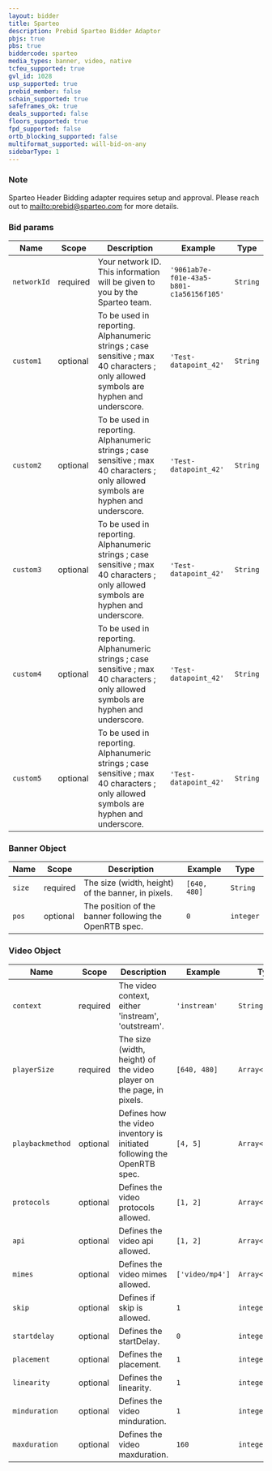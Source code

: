 ```yaml
---
layout: bidder
title: Sparteo
description: Prebid Sparteo Bidder Adaptor
pbjs: true
pbs: true
biddercode: sparteo
media_types: banner, video, native
tcfeu_supported: true
gvl_id: 1028
usp_supported: true
prebid_member: false
schain_supported: true
safeframes_ok: true
deals_supported: false
floors_supported: true
fpd_supported: false
ortb_blocking_supported: false
multiformat_supported: will-bid-on-any
sidebarType: 1
---
```


### Note

Sparteo Header Bidding adapter requires setup and approval. Please reach out to [mailto:prebid@sparteo.com](prebid@sparteo.com) for more details.

### Bid params


| Name          | Scope    | Description                                                                                                                         | Example                                  | Type      |
|---------------|----------|-------------------------------------------------------------------------------------------------------------------------------------|------------------------------------------|-----------|
| `networkId`   | required | Your network ID. This information will be given to you by the Sparteo team.                                                         | `'9061ab7e-f01e-43a5-b801-c1a56156f105'` | `String`  |
| `custom1`     | optional | To be used in reporting. Alphanumeric strings ; case sensitive ; max 40 characters ; only allowed symbols are hyphen and underscore.| `'Test-datapoint_42'`                    | `String`  |
| `custom2`     | optional | To be used in reporting. Alphanumeric strings ; case sensitive ; max 40 characters ; only allowed symbols are hyphen and underscore.| `'Test-datapoint_42'`                    | `String`  |
| `custom3`     | optional  | To be used in reporting. Alphanumeric strings ; case sensitive ; max 40 characters ; only allowed symbols are hyphen and underscore.| `'Test-datapoint_42'`                    | `String`  |
| `custom4`     | optional    | To be used in reporting. Alphanumeric strings ; case sensitive ; max 40 characters ; only allowed symbols are hyphen and underscore.| `'Test-datapoint_42'`                    | `String`  |
| `custom5`     | optional    | To be used in reporting. Alphanumeric strings ; case sensitive ; max 40 characters ; only allowed symbols are hyphen and underscore.| `'Test-datapoint_42'`                    | `String`  |

### Banner Object


| Name   | Scope    | Description                                            | Example      | Type      |
|--------|----------|--------------------------------------------------------|--------------|-----------|
| `size` | required | The size (width, height) of the banner, in pixels.     | `[640, 480]` | `String`  |
| `pos`  | optional | The position of the banner following the OpenRTB spec. | `0`          | `integer` |

### Video Object


| Name             | Scope    | Description                                                              | Example        | Type             |
|------------------|----------|--------------------------------------------------------------------------|----------------|------------------|
| `context`        | required | The video context, either 'instream', 'outstream'.                       | `'instream'`   | `String`         |
| `playerSize`     | required | The size (width, height) of the video player on the page, in pixels.     | `[640, 480]`   | `Array<integer>` |
| `playbackmethod` | optional | Defines how the video inventory is initiated following the OpenRTB spec. | `[4, 5]`       | `Array<integer>` |
| `protocols`      | optional | Defines the video protocols allowed.                                     | `[1, 2]`       | `Array<integer>` |
| `api`            | optional | Defines the video api allowed.                                           | `[1, 2]`       | `Array<integer>` |
| `mimes`          | optional | Defines the video mimes allowed.                                         | `['video/mp4']`| `Array<String>`  |
| `skip`           | optional | Defines if skip is allowed.                                              | `1`            | `integer`        |
| `startdelay`     | optional | Defines the startDelay.                                                  | `0`            | `integer`        |
| `placement`      | optional | Defines the placement.                                                   | `1`            | `integer`        |
| `linearity`      | optional | Defines the linearity.                                                   | `1`            | `integer`        |
| `minduration`    | optional | Defines the video minduration.                                           | `1`            | `integer`        |
| `maxduration`    | optional | Defines the video maxduration.                                           | `160`          | `integer`        |
